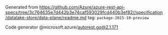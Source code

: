Generated from https://github.com/Azure/azure-rest-api-specs/tree/3c764635e7d442b3e74caf593029fcd440b3ef82//specification/datalake-store/data-plane/readme.md tag: `package-2015-10-preview`

Code generator @microsoft.azure/autorest.go@2.1.171



